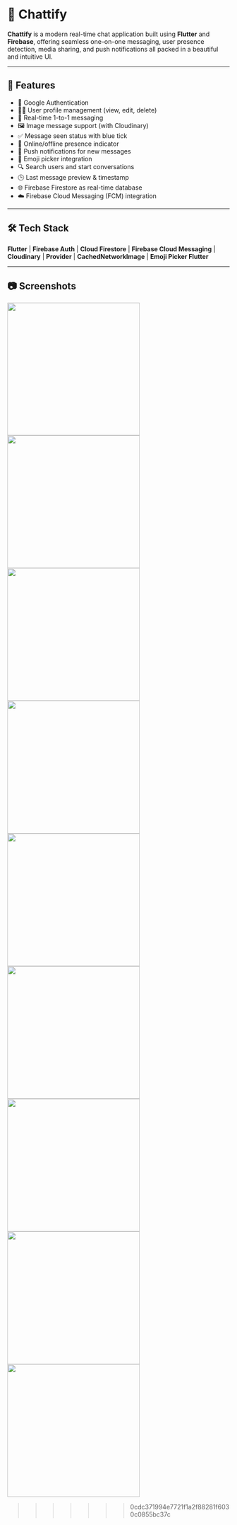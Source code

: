
# 💬 Chattify

**Chattify** is a modern real-time chat application built using **Flutter** and **Firebase**, offering seamless one-on-one messaging, user presence detection, media sharing, and push notifications  all packed in a beautiful and intuitive UI.

---

## 🚀 Features

- 🔐 Google Authentication
- 🧑‍💼 User profile management (view, edit, delete)
- 💬 Real-time 1-to-1 messaging
- 🖼️ Image message support (with Cloudinary)
- ✅ Message seen status with blue tick
- 📡 Online/offline presence indicator
- 🔔 Push notifications for new messages
- 🧪 Emoji picker integration
- 🔍 Search users and start conversations
- 🕒 Last message preview & timestamp
- 🌐 Firebase Firestore as real-time database
- ☁️ Firebase Cloud Messaging (FCM) integration

---


## 🛠️ Tech Stack

**Flutter** | **Firebase Auth** | **Cloud Firestore** | **Firebase Cloud Messaging** | **Cloudinary** | **Provider** | **CachedNetworkImage** | **Emoji Picker Flutter**

---

## 📷 Screenshots
<p float="left">
  <img src="https://github.com/user-attachments/assets/8899562b-00c3-45ea-8ca3-17af4bcab9d1" width="300" />
  <img src="https://github.com/user-attachments/assets/d8aae710-7912-4605-b5b2-265a5757a45b" width="300" />
  <img src="https://github.com/user-attachments/assets/a9440afa-2748-4ad9-8145-d5a30682f2a2" width="300" />
  <img src="https://github.com/user-attachments/assets/34534b0a-25a6-4f51-92e6-b841f82118f2" width="300" />
  <img src="https://github.com/user-attachments/assets/78338b39-c299-4f09-8cf8-96659e5b2951" width="300" />
  <img src="https://github.com/user-attachments/assets/38855dfc-d365-4ebd-a576-a011773fd235" width="300" />
  <img src="https://github.com/user-attachments/assets/146331b6-b3bb-430e-b03b-c12a77974be3" width="300" />
  <img src="https://github.com/user-attachments/assets/4633a382-5a14-44bf-8280-e9f1555161ca" width="300" />
   <img src="https://github.com/user-attachments/assets/8745d810-1886-4a69-8301-f77742988553" width="300" />
</p>


>>>>>>> 0cdc371994e7721f1a2f88281f6030c0855bc37c
